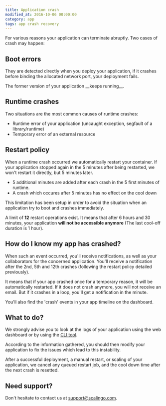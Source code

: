 ```yaml
---
title: Application crash
modified_at: 2016-10-06 00:00:00
category: app
tags: app crash recovery
---
```


For various reasons your application can terminate abruptly. Two cases of crash may happen:

## Boot errors

They are detected directly when you deploy your application, if it crashes
before binding the allocated network port, your deployment fails.

<aside class="note">
  The former version of your application __keeps running__.
</aside>

## Runtime crashes

Two situations are the most common causes of runtime crashes:

* Runtime error of your application (uncaught exception, segfault of a library/runtime)
* Temporary error of an external resource

## Restart policy

When a runtime crash occurred we automatically restart your container. If your application
stopped again in the 5 minutes after being restarted, we won't restart it directly, but
5 minutes later.

<aside class="note">
  <ul>
    <li>5 additional minutes are added after each crash in the 5 first minutes of runtime.</li>
    <li>A crash which occures after 5 minutes has no effect on the cool down</li>
  </ul>
  <p>
    This limitation has been setup in order to avoid the situation when an
    application try to boot and crashes immediately.
  </p>
</aside>

A limit of __12__ restart operations exist. It means that after 6 hours and 30 minutes,
your application __will not be accessible anymore__ (The last cool-off duration is 1 hour).

## How do I know my app has crashed?

When such an event occurred, you'll receive notifications, as well as your collaborators for the concerned application. You'll receive a notification after the 2nd, 5th and 12th crashes (following the restart policy detailed previously).

It means that if your app crashed once for a temporary reason, it will be automatically restarted. If it does not crash anymore, you will not receive an email. But if it crashes in a loop, you'll get a notification in the minute.

You'll also find the 'crash' events in your app timeline on the dashboard.

## What to do?

We strongly advise you to look at the logs of your application using the web
dashboard or by using the [CLI tool](http://cli.scalingo.com).

According to the information gathered, you should then modify your application to
fix the issues which lead to this instability.

<aside class="note">
  After a successful deployment, a manual restart, or scaling of your application, we
  cancel any queued restart job, and the cool down time after the next crash is resetted.
</aside>

## Need support?

Don't hesitate to contact us at [support@scalingo.com](mailto:support@scalingo.com).
